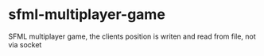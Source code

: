 # sfml-multiplayer-game
SFML multiplayer game, the clients position is writen and read from file, not via socket

